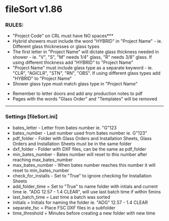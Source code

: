 # fileSort v1.86

### RULES:
- "Project Code" on CRL must have NO spaces***
- Hybrid showers must include the word "HYBRID" in "Project Name" - ie. Different glass thicknesses or glass types
- The first letter in "Project Name" will dictate glass thickness needed in shower - ie. "V", "S", "M" needs 1/4" glass, "R" needs 3/8" glass. If using different thickness add "HYBRID" to "Project Name"
- "Project Name" must include glass type as a separate keyword - ie. "CLR", "AGICLR", "STN", "RN", "OBS". If using different glass types add "HYBRID" to "Project Name"
- Shower glass type must match glass type in "Project Name"

* Remember to letter doors and add any production notes to pdf
* Pages with the words "Glass Order" and "Templates" will be removed

------------------------------------------------------------------

### Settings [fileSort.ini]
- bates_letter - Letter from bates number ie. "G"123
- bates_number - Last number used from bates number ie. G"123"
- pdf_folder - Folder with Glass Orders and Installation Sheets, Glass Orders and Installation Sheets must be in the same folder
- dxf_folder - Folder with DXF files, can be the same as pdf_folder
- min_bates_number - Bates number will reset to this number after reaching max_bates_number
- max_bates_number - When bates number reaches this number it will reset to min_bates_number
- check_for_installs - Set to "True" to ignore checking for Installation Sheets
- add_folder_time = Set to "True" to name folder with intials and current time ie. "ADG 12.57 - 1.4 CLEAR", will use last batch time if within 5mins
- last_batch_time = Last time a batch was sorted
- initials = Initials for naming the folder ie. "ADG" 12.57 - 1.4 CLEAR
- separate_fsc = Place FSC DXF files in a subfolder
- time_threshold = Minutes before creating a new folder with new time